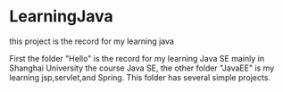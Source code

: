 # LearningJava
this project is the record for my learning java

First the folder "Hello" is the record for my learning Java SE mainly in Shanghai University the course Java SE,
the other folder "JavaEE" is my learning jsp,servlet,and Spring. This folder has several simple projects.
